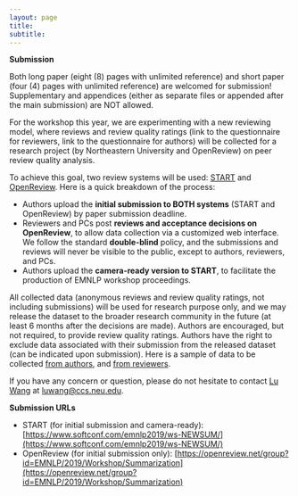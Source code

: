 ```yaml
---
layout: page
title: 
subtitle: 
---
```


**Submission**

Both long paper (eight (8) pages with unlimited reference) and short paper (four (4) pages with unlimited reference) are welcomed for submission! Supplementary and appendices (either as separate files or appended after the main submission) are NOT allowed.

For the workshop this year, we are experimenting with a new reviewing model, where reviews and review quality ratings (link to the questionnaire for reviewers, link to the questionnaire for authors) will be collected for a research project (by Northeastern University and OpenReview) on peer review quality analysis. 

To achieve this goal, two review systems will be used: [START](https://www.softconf.com/emnlp2019/ws-NEWSUM/) and [OpenReview](https://openreview.net/group?id=EMNLP/2019/Workshop/Summarization). Here is a quick breakdown of the process:

- Authors upload the **initial submission to BOTH systems** (START and OpenReview) by paper submission deadline.
- Reviewers and PCs post **reviews and acceptance decisions on OpenReview**, to allow data collection via a customized web interface. We follow the standard **double-blind** policy, and the submissions and reviews will never be visible to the public, except to authors, reviewers, and PCs.
- Authors upload the **camera-ready version to START**, to facilitate the production of EMNLP workshop proceedings.

All collected data (anonymous reviews and review quality ratings, not including submissions) will be used for research purpose only, and we may release the dataset to the broader research community in the future (at least 6 months after the decisions are made). Authors are encouraged, but not required, to provide review quality ratings. Authors have the right to exclude data associated with their submission from the released dataset (can be indicated upon submission). Here is a sample of data to be collected [from authors](https://drive.google.com/open?id=1d-ZVwUk-CGgrfiltKvUxbjS1itjoJW7v), and [from reviewers](https://drive.google.com/open?id=1zcqStq8Af8X-0V_tFwKK1lnrlM4EXtel).

If you have any concern or question, please do not hesitate to contact [Lu Wang](http://www.ccs.neu.edu/home/luwang/) at [luwang@ccs.neu.edu](luwang@ccs.neu.edu).

**Submission URLs**

- START (for initial submission and camera-ready): [https://www.softconf.com/emnlp2019/ws-NEWSUM/](https://www.softconf.com/emnlp2019/ws-NEWSUM/)
- OpenReview (for initial submission only): [https://openreview.net/group?id=EMNLP/2019/Workshop/Summarization](https://openreview.net/group?id=EMNLP/2019/Workshop/Summarization)

